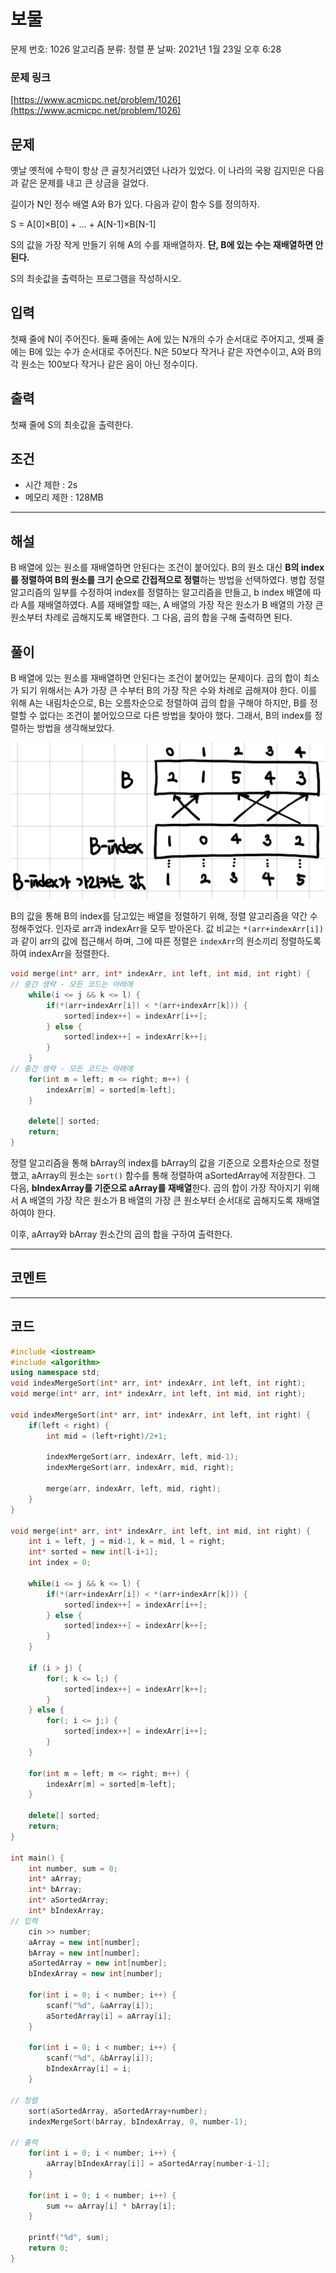 # 보물

문제 번호: 1026
알고리즘 분류: 정렬
푼 날짜: 2021년 1월 23일 오후 6:28

### 문제 링크

[https://www.acmicpc.net/problem/1026](https://www.acmicpc.net/problem/1026)

## 문제

옛날 옛적에 수학이 항상 큰 골칫거리였던 나라가 있었다. 이 나라의 국왕 김지민은 다음과 같은 문제를 내고 큰 상금을 걸었다.

길이가 N인 정수 배열 A와 B가 있다. 다음과 같이 함수 S를 정의하자.

S = A[0]×B[0] + ... + A[N-1]×B[N-1]

S의 값을 가장 작게 만들기 위해 A의 수를 재배열하자. **단, B에 있는 수는 재배열하면 안 된다.**

S의 최솟값을 출력하는 프로그램을 작성하시오.

## 입력

첫째 줄에 N이 주어진다. 둘째 줄에는 A에 있는 N개의 수가 순서대로 주어지고, 셋째 줄에는 B에 있는 수가 순서대로 주어진다. N은 50보다 작거나 같은 자연수이고, A와 B의 각 원소는 100보다 작거나 같은 음이 아닌 정수이다.

## 출력

첫째 줄에 S의 최솟값을 출력한다.

## 조건

- 시간 제한 : 2s
- 메모리 제한 : 128MB

---

## 해설

B 배열에 있는 원소를 재배열하면 안된다는 조건이 붙어있다. B의 원소 대신 **B의 index를 정렬하여 B의 원소를 크기 순으로 간접적으로 정렬**하는 방법을 선택하였다. 병합 정렬 알고리즘의 일부를 수정하여 index를 정렬하는 알고리즘을 만들고, b index 배열에 따라 A를 재배열하였다. A를 재배열할 때는, A 배열의 가장 작은 원소가 B 배열의 가장 큰 원소부터 차례로 곱해지도록 배열한다. 그 다음, 곱의 합을 구해 출력하면 된다.

## 풀이

B 배열에 있는 원소를 재배열하면 안된다는 조건이 붙어있는 문제이다. 곱의 합이 최소가 되기 위해서는 A가 가장 큰 수부터 B의 가장 작은 수와 차례로 곱해져야 한다. 이를 위해 A는 내림차순으로, B는 오름차순으로 정렬하여 곱의 합을 구해야 하지만, B를 정렬할 수 없다는 조건이 붙어있으므로 다른 방법을 찾아야 했다. 그래서, B의 index를 정렬하는 방법을 생각해보았다. 

![indexSort](./indexSort.jpeg)

B의 값을 통해 B의 index를 담고있는 배열을 정렬하기 위해, 정렬 알고리즘을 약간 수정해주었다. 인자로 arr과 indexArr을 모두 받아온다. 값 비교는 `*(arr+indexArr[i])` 과 같이 arr의 값에 접근해서 하며, 그에 따른 정렬은 `indexArr`의 원소끼리 정렬하도록 하여 indexArr을 정렬한다.

```cpp
void merge(int* arr, int* indexArr, int left, int mid, int right) {
// 중간 생략 - 모든 코드는 아래에
    while(i <= j && k <= l) {
        if(*(arr+indexArr[i]) < *(arr+indexArr[k])) {
            sorted[index++] = indexArr[i++];
        } else {
            sorted[index++] = indexArr[k++];
        }
    }
// 중간 생략 - 모든 코드는 아래에
    for(int m = left; m <= right; m++) {
        indexArr[m] = sorted[m-left];
    }
    
    delete[] sorted;
    return;
}
```

정렬 알고리즘을 통해 bArray의 index를 bArray의 값을 기준으로 오름차순으로 정렬했고, aArray의 원소는 `sort()` 함수를 통해 정렬하여 aSortedArray에 저장한다. 그 다음, **bIndexArray를 기준으로 aArray를 재배열**한다. 곱의 합이 가장 작아지기 위해서 A 배열의 가장 작은 원소가 B 배열의 가장 큰 원소부터 순서대로 곱해지도록 재배열하여야 한다.

이후, aArray와 bArray 원소간의 곱의 합을 구하여 출력한다.

---

## 코멘트


---

## 코드

```cpp
#include <iostream>
#include <algorithm>
using namespace std;
void indexMergeSort(int* arr, int* indexArr, int left, int right);
void merge(int* arr, int* indexArr, int left, int mid, int right);

void indexMergeSort(int* arr, int* indexArr, int left, int right) {
    if(left < right) {
        int mid = (left+right)/2+1;
        
        indexMergeSort(arr, indexArr, left, mid-1);
        indexMergeSort(arr, indexArr, mid, right);
        
        merge(arr, indexArr, left, mid, right);
    }
}

void merge(int* arr, int* indexArr, int left, int mid, int right) {
    int i = left, j = mid-1, k = mid, l = right;
    int* sorted = new int[l-i+1];
    int index = 0;
    
    while(i <= j && k <= l) {
        if(*(arr+indexArr[i]) < *(arr+indexArr[k])) {
            sorted[index++] = indexArr[i++];
        } else {
            sorted[index++] = indexArr[k++];
        }
    }
    
    if (i > j) {
        for(; k <= l;) {
            sorted[index++] = indexArr[k++];
        }
    } else {
        for(; i <= j;) {
            sorted[index++] = indexArr[i++];
        }
    }
    
    for(int m = left; m <= right; m++) {
        indexArr[m] = sorted[m-left];
    }
    
    delete[] sorted;
    return;
}

int main() {
    int number, sum = 0;
    int* aArray; 
    int* bArray; 
    int* aSortedArray;
    int* bIndexArray;
// 입력
    cin >> number;
    aArray = new int[number];
    bArray = new int[number];
    aSortedArray = new int[number];
    bIndexArray = new int[number];
    
    for(int i = 0; i < number; i++) {
        scanf("%d", &aArray[i]);
        aSortedArray[i] = aArray[i];
    }
    
    for(int i = 0; i < number; i++) {
        scanf("%d", &bArray[i]);  
        bIndexArray[i] = i;
    }
    
// 정렬
    sort(aSortedArray, aSortedArray+number);
    indexMergeSort(bArray, bIndexArray, 0, number-1);
    
// 출력
    for(int i = 0; i < number; i++) {
        aArray[bIndexArray[i]] = aSortedArray[number-i-1];
    }
    
    for(int i = 0; i < number; i++) {
        sum += aArray[i] * bArray[i];
    }
    
    printf("%d", sum);
    return 0;
}
```
